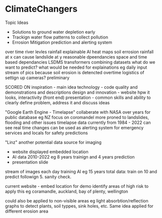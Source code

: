 # ClimateChangers

Topic Ideas
- Solutions to ground water depletion early
- Trackign water flow patterns to collect pollution
- Errosion Mitigation prediction and alerting system


over time
river levles
rainfall
explainable AI
heat maps
soil errosion
rainfall at x can cause landslide at y
reasonable dpeendancies
space and time based dependancies
LSDMS transformers
combining datasets
what do we want to predict? what would be needed for explainations
  eg daily input stream of pics because soil erosion is detencted overtime
  logistics of settign up cameras?
  preliminary


SCORED ON
inspiration - main idea
technology - code quality and demonstrations and descriptions
design and innovation - website hpw it looks, interactivity (front end)
presentation - common skills and ability to clearly define problem, address it and discuss ideas


"Google Earth Engine - Timelapse" collaberate with NASA over years for public database
eg NZ focus on coromandel more proned to landslides, flooding and other issues
timelapse data currently from 1984 - 2022
can see real time changes
can be used as alerting system for emergency services and locals for safety predictions

"Linz" another potential data source for imaging 

- website
  displayed embedded location
- AI
  data 2010-2022 eg 8 years trainign and 4 years prediction 
- presentation slide


stream of images each day
training AI eg 15 years total data: train on 10 and predict followign 5. sanity check.

current website - embed location for demo
identify areas of high risk to apply this
  eg coramandle, auckland, bay of plenty, wellington

could also be applied to non-visible areas eg light absorbtion/reflection graphs to detect plants, soil typpes, sink holes, etc.
Same idea applied for different erosion area  
